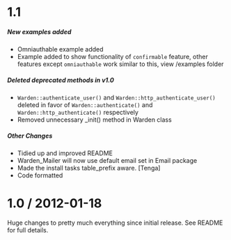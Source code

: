 1.1
================

##### New examples added

* Omniauthable example added
* Example added to show functionality of `confirmable` feature, other features
  except `omniauthable` work similar to this, view /examples folder

##### Deleted deprecated methods in v1.0

* `Warden::authenticate_user()` and `Warden::http_authenticate_user()` deleted
  in favor of `Warden::authenticate()` and `Warden::http_authenticate()` respectively
* Removed unnecessary _init() method in Warden class

##### Other Changes

* Tidied up and improved README
* Warden_Mailer will now use default email set in Email package
* Made the install tasks table_prefix aware. [Tenga]
* Code formatted


1.0 / 2012-01-18
================

Huge changes to pretty much everything since initial release. See README for full details.